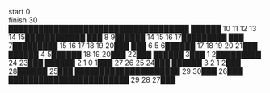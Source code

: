 start 0    
finish 30   
████████████████████████████████████
██████ 10 11 12 13 14 15████████████
███  8  9██████ 14 15 16 17█████████
███  7█████████ 15 16 17 18 19 20███
███  6  5  6██████ 17 18 19 20 21███
██████  4  5██████ 18 19 20███ 22███
██████  3███  1  2█████████ 24 23███
██████  2  1  0  1███ 27 26 25 24███
██████  3  2  1  2███ 28██████ 25███
█████████████████████ 29 30███ 26███
████████████████████████ 29 28 27███

